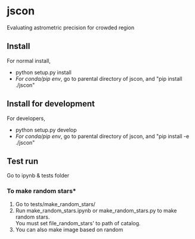 # jscon
Evaluating astrometric precision for crowded region

## Install 
For normal install, 
* python setup.py install
* *For conda/pip env*, go to parental directory of jscon, and "pip install ./jscon"

## Install for development
For developers, 

* python setup.py develop
*  *For conda/pip env*, go to parental directory of jscon, and "pip install -e ./jscon"

## Test run
Go to ipynb & tests folder
### To make random stars*  
  1. Go to tests/make_random_stars/  
  2. Run make_random_stars.ipynb or make_random_stars.py to make random stars.  
     You must set file_random_stars' to path of catalog.   
  3. You can also make image based on random   
